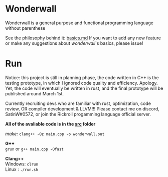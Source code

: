 # Wonderwall
Wonderwall is a general purpose and functional programming language without parenthese

See the philosophy behind it: [basics.md](basics.md)
If you want to add any new feature or make any suggestions about *wonderwall*'s basics, please issue!

# Run
Notice: this project is still in planning phase, the code written in C++ is the testing prototype, in which I ignored code quality and efficiency. Apology. Yet, the code will eventually be written in rust, and the final prototype will be published around March 1st.

Currently recruiting devs who are familiar with rust, optimization, code review, OR compiler development & LLVM!!! Please contact me on discord, SatinW#0572, or join the Rickroll progamming language official server.

**All of the avaliable code is in the [src](/src) folder**

*make:* `clang++ -Oz main.cpp -o wonderwall.out`

**G++**
<br>
`grun` or `g++ main.cpp -Ofast`

**Clang++**
<br>
Windows: `clrun`
<br>
Linux : `./run.sh`
<br>
